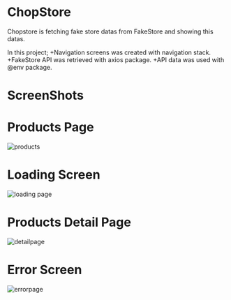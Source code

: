 # ChopStore
Chopstore is fetching fake store datas from FakeStore and showing this datas.

In this project; 
+Navigation screens was created with navigation stack.
+FakeStore API was retrieved with axios package.
+API data was used with @env package.

# ScreenShots

# Products Page
![products](https://user-images.githubusercontent.com/56682209/232639549-d68b9cfb-b1f1-4093-8078-3d7eca662e4c.png)

# Loading Screen
![loading page](https://user-images.githubusercontent.com/56682209/232639608-3256c8c3-9fec-40c1-98ce-fb29630870ef.png)

# Products Detail Page
![detailpage](https://user-images.githubusercontent.com/56682209/232639643-c02b5f2d-88bc-49d2-a8cf-705bbcdda445.png)

# Error Screen
![errorpage](https://user-images.githubusercontent.com/56682209/232639671-24827295-a1cd-4bb6-86de-a22e9444679b.png)


